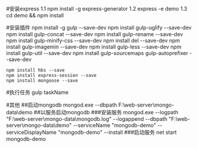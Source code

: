 #安装express
    1.1 npm install -g express-generator
    1.2 express -e demo
    1.3 cd demo && npm install

#安装插件
    npm install -g gulp --save-dev
    npm install gulp-uglify --save-dev
    npm install gulp-concat --save-dev
    npm install gulp-rename --save-dev
    npm install gulp-minify-css --save-dev
    npm install del --save-dev
    npm install gulp-imagemin  --save-dev
    npm install gulp-less --save-dev
    npm install gulp-util --save-dev
    npm install gulp-sourcemaps gulp-autoprefixer --save-dev
    
    npm install hbs --save
    npm install express-session --save
    npm install mongoose --save

#执行任务
    gulp taskName
   
#其他
    ##启动mongodb
        mongod.exe --dbpath F:\web-server\mongo-data\demo
    ##以服务启动mongodb
        ###安装服务
            mongod.exe --logpath "F:\web-server\mongo-data\mongodb.log" --logappend --dbpath "F:\web-server\mongo-data\demo" --serviceName "mongodb-demo" --serviceDisplayName "mongodb-demo" --install
        ###启动服务
            net start mongodb-demo